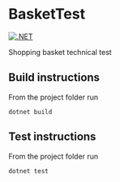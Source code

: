 # BasketTest

[![.NET](https://github.com/chrisrichards/BasketTest/actions/workflows/dotnet.yml/badge.svg)](https://github.com/chrisrichards/BasketTest/actions/workflows/dotnet.yml)

Shopping basket technical test

## Build instructions

From the project folder run

`dotnet build`

## Test instructions

From the project folder run

`dotnet test`
